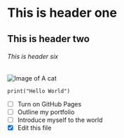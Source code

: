 # This is header one
## This is header two
###### This is header six
![Image of A cat](https://octodex.github.com/images/yaktocat.png)

```
print("Hello World")
```

- [ ] Turn on GitHub Pages
- [ ] Outline my portfolio
- [ ] Introduce myself to the world
- [x] Edit this file 
